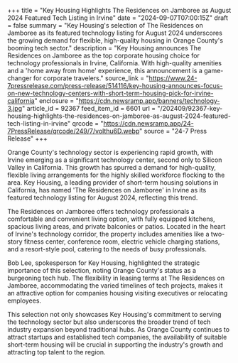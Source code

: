 +++
title = "Key Housing Highlights The Residences on Jamboree as August 2024 Featured Tech Listing in Irvine"
date = "2024-09-07T07:00:15Z"
draft = false
summary = "Key Housing's selection of The Residences on Jamboree as its featured technology listing for August 2024 underscores the growing demand for flexible, high-quality housing in Orange County's booming tech sector."
description = "Key Housing announces The Residences on Jamboree as the top corporate housing choice for technology professionals in Irvine, California. With high-quality amenities and a 'home away from home' experience, this announcement is a game-changer for corporate travelers."
source_link = "https://www.24-7pressrelease.com/press-release/514116/key-housing-announces-focus-on-new-technology-centers-with-short-term-housing-pick-for-irvine-california"
enclosure = "https://cdn.newsramp.app/banners/technology-3.jpg"
article_id = 92367
feed_item_id = 6601
url = "/202409/92367-key-housing-highlights-the-residences-on-jamboree-as-august-2024-featured-tech-listing-in-irvine"
qrcode = "https://cdn.newsramp.app/24-7PressRelease/qrcode/249/7/volthu6D.webp"
source = "24-7 Press Release"
+++

<p>Orange County's technology sector is experiencing rapid growth, with Irvine emerging as a significant technology center, second only to Silicon Valley in California. This growth has spurred a demand for high-quality, flexible living arrangements for the highly skilled workforce flocking to the area. Key Housing, a leading provider of short-term housing solutions in California, has named 'The Residences on Jamboree' in Irvine as its featured technology listing for August 2024, reflecting this trend.</p><p>The Residences on Jamboree offers technology professionals a comfortable and convenient living option, with fully equipped kitchens, spacious living areas, and private balconies or patios. Located in the heart of Irvine's technology corridor, the property includes amenities like a two-story fitness center, conference room, electric vehicle charging stations, and a resort-style pool, catering to the needs of busy professionals.</p><p>Bob Lee, spokesperson for Key Housing, highlighted the strategic importance of this selection, noting Orange County's status as a burgeoning tech hub. The flexibility in leasing terms at The Residences on Jamboree, accommodating the varied timelines of tech projects, makes it an attractive option for companies housing visiting executives or relocating employees.</p><p>This selection not only showcases Key Housing's commitment to serving the technology sector but also underscores the broader trend of tech industry expansion beyond traditional hubs. As Orange County continues to attract startups and established tech companies, the availability of suitable short-term housing will be crucial in supporting the industry's growth and attracting top talent to the region.</p>